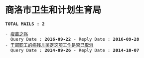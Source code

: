 # 商洛市卫生和计划生育局
<pre><b>TOTAL MAILS : 2</b></pre>
<pre>
- <a href="../../categories/mails/3837.md">疫苗之殇</a><br/>  Query Date : <b>2016-09-22</b> - Reply Date : <b>2016-09-28</b>
- <a href="../../categories/mails/2729.md">干部职工的病残儿鉴定这项工作是否已取消</a><br/>  Query Date : <b>2014-09-26</b> - Reply Date : <b>2014-10-07</b>
</pre>
